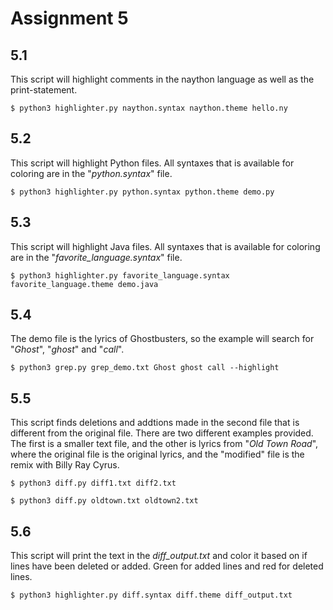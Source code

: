 # Assignment 5

## 5.1

This script will highlight comments in the naython language as well as the print-statement.

```console
$ python3 highlighter.py naython.syntax naython.theme hello.ny
```

## 5.2

This script will highlight Python files. All syntaxes that is available for coloring are in the "_python.syntax_" file.

```console
$ python3 highlighter.py python.syntax python.theme demo.py
```

## 5.3

This script will highlight Java files. All syntaxes that is available for coloring are in the "_favorite_language.syntax_" file.

```console
$ python3 highlighter.py favorite_language.syntax favorite_language.theme demo.java
```

## 5.4

The demo file is the lyrics of Ghostbusters, so the example will search for "_Ghost_", "_ghost_" and "_call_".

```console
$ python3 grep.py grep_demo.txt Ghost ghost call --highlight
```

## 5.5

This script finds deletions and addtions made in the second file that is different from the original file. There are two different examples provided. The first is a smaller text file, and the other is lyrics from "_Old Town Road_", where the original file is the original lyrics, and the "modified" file is the remix with Billy Ray Cyrus.

```console
$ python3 diff.py diff1.txt diff2.txt
```

```console
$ python3 diff.py oldtown.txt oldtown2.txt
```

## 5.6

This script will print the text in the _diff_output.txt_ and color it based on if lines have been deleted or added. Green for added lines and red for deleted lines. 

```console
$ python3 highlighter.py diff.syntax diff.theme diff_output.txt
```
